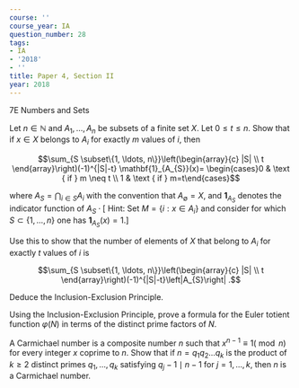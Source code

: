 ```yaml
---
course: ''
course_year: IA
question_number: 28
tags:
- IA
- '2018'
- ''
title: Paper 4, Section II
year: 2018
---
```



$7 \mathrm{E}$ Numbers and Sets

Let $n \in \mathbb{N}$ and $A_{1}, \ldots, A_{n}$ be subsets of a finite set $X$. Let $0 \leqslant t \leqslant n$. Show that if $x \in X$ belongs to $A_{i}$ for exactly $m$ values of $i$, then

$$\sum_{S \subset\{1, \ldots, n\}}\left(\begin{array}{c}
|S| \\
t
\end{array}\right)(-1)^{|S|-t} \mathbf{1}_{A_{S}}(x)= \begin{cases}0 & \text { if } m \neq t \\
1 & \text { if } m=t\end{cases}$$

where $A_{S}=\bigcap_{i \in S} A_{i}$ with the convention that $A_{\emptyset}=X$, and $\mathbf{1}_{A_{S}}$ denotes the indicator function of $A_{S} \cdot\left[\right.$ Hint: Set $M=\left\{i: x \in A_{i}\right\}$ and consider for which $S \subset\{1, \ldots, n\}$ one has $\mathbf{1}_{A_{S}}(x)=1$.]

Use this to show that the number of elements of $X$ that belong to $A_{i}$ for exactly $t$ values of $i$ is

$$\sum_{S \subset\{1, \ldots, n\}}\left(\begin{array}{c}
|S| \\
t
\end{array}\right)(-1)^{|S|-t}\left|A_{S}\right| .$$

Deduce the Inclusion-Exclusion Principle.

Using the Inclusion-Exclusion Principle, prove a formula for the Euler totient function $\varphi(N)$ in terms of the distinct prime factors of $N$.

A Carmichael number is a composite number $n$ such that $x^{n-1} \equiv 1(\bmod n)$ for every integer $x$ coprime to $n$. Show that if $n=q_{1} q_{2} \ldots q_{k}$ is the product of $k \geqslant 2$ distinct primes $q_{1}, \ldots, q_{k}$ satisfying $q_{j}-1 \mid n-1$ for $j=1, \ldots, k$, then $n$ is a Carmichael number.